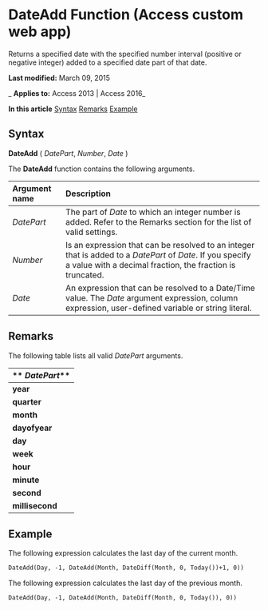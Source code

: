 
# DateAdd Function (Access custom web app)
Returns a specified date with the specified number interval (positive or negative integer) added to a specified date part of that date.

 **Last modified:** March 09, 2015

 _ **Applies to:** Access 2013 | Access 2016_

 **In this article**
[Syntax](#sectionSection0)
[Remarks](#sectionSection1)
[Example](#sectionSection2)



## Syntax
<a name="sectionSection0"> </a>

 **DateAdd** ( _DatePart_, _Number_, _Date_ )

The  **DateAdd** function contains the following arguments.



|**Argument name**|**Description**|
|:-----|:-----|
| _DatePart_|The part of  _Date_ to which an integer number is added. Refer to the Remarks section for the list of valid settings.|
| _Number_|Is an expression that can be resolved to an integer that is added to a  _DatePart_ of _Date_. If you specify a value with a decimal fraction, the fraction is truncated.|
| _Date_|An expression that can be resolved to a Date/Time value. The  _Date_ argument expression, column expression, user-defined variable or string literal.|

## Remarks
<a name="sectionSection1"> </a>

The following table lists all valid  _DatePart_ arguments.



|** _DatePart_**|
|:-----|
|**year**|
|**quarter**|
|**month**|
|**dayofyear**|
|**day**|
|**week**|
|**hour**|
|**minute**|
|**second**|
|**millisecond**|

## Example
<a name="sectionSection2"> </a>

The following expression calculates the last day of the current month.


```vb
DateAdd(Day, -1, DateAdd(Month, DateDiff(Month, 0, Today())+1, 0))
```

The following expression calculates the last day of the previous month.




```vb
DateAdd(Day, -1, DateAdd(Month, DateDiff(Month, 0, Today()), 0))
```

